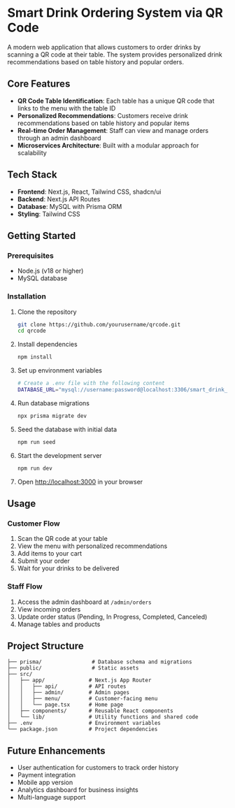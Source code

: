 # Smart Drink Ordering System via QR Code

A modern web application that allows customers to order drinks by scanning a QR code at their table. The system provides personalized drink recommendations based on table history and popular orders.

## Core Features

- **QR Code Table Identification**: Each table has a unique QR code that links to the menu with the table ID
- **Personalized Recommendations**: Customers receive drink recommendations based on table history and popular items
- **Real-time Order Management**: Staff can view and manage orders through an admin dashboard
- **Microservices Architecture**: Built with a modular approach for scalability

## Tech Stack

- **Frontend**: Next.js, React, Tailwind CSS, shadcn/ui
- **Backend**: Next.js API Routes
- **Database**: MySQL with Prisma ORM
- **Styling**: Tailwind CSS

## Getting Started

### Prerequisites

- Node.js (v18 or higher)
- MySQL database

### Installation

1. Clone the repository
   ```bash
   git clone https://github.com/yourusername/qrcode.git
   cd qrcode
   ```

2. Install dependencies
   ```bash
   npm install
   ```

3. Set up environment variables
   ```bash
   # Create a .env file with the following content
   DATABASE_URL="mysql://username:password@localhost:3306/smart_drink_db"
   ```

4. Run database migrations
   ```bash
   npx prisma migrate dev
   ```

5. Seed the database with initial data
   ```bash
   npm run seed
   ```

6. Start the development server
   ```bash
   npm run dev
   ```

7. Open [http://localhost:3000](http://localhost:3000) in your browser

## Usage

### Customer Flow

1. Scan the QR code at your table
2. View the menu with personalized recommendations
3. Add items to your cart
4. Submit your order
5. Wait for your drinks to be delivered

### Staff Flow

1. Access the admin dashboard at `/admin/orders`
2. View incoming orders
3. Update order status (Pending, In Progress, Completed, Canceled)
4. Manage tables and products

## Project Structure

```
├── prisma/                # Database schema and migrations
├── public/                # Static assets
├── src/
│   ├── app/              # Next.js App Router
│   │   ├── api/          # API routes
│   │   ├── admin/        # Admin pages
│   │   ├── menu/         # Customer-facing menu
│   │   └── page.tsx      # Home page
│   ├── components/       # Reusable React components
│   └── lib/              # Utility functions and shared code
├── .env                  # Environment variables
└── package.json          # Project dependencies
```

## Future Enhancements

- User authentication for customers to track order history
- Payment integration
- Mobile app version
- Analytics dashboard for business insights
- Multi-language support
